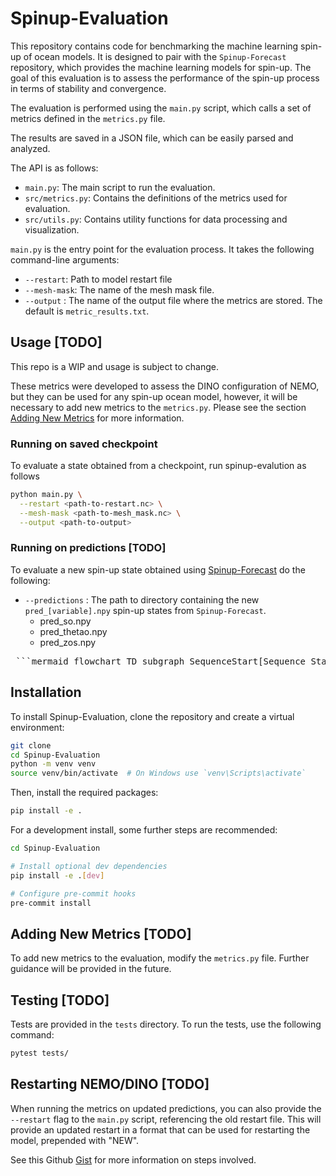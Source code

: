 # Spinup-Evaluation

This repository contains code for benchmarking the machine learning spin-up of ocean models. It is designed to pair with the `Spinup-Forecast` repository, which provides the machine learning models for spin-up. The goal of this evaluation is to assess the performance of the spin-up process in terms of stability and convergence.

The evaluation is performed using the `main.py` script, which calls a set of metrics defined in the `metrics.py` file.

The results are saved in a JSON file, which can be easily parsed and analyzed.

The API is as follows:

- `main.py`: The main script to run the evaluation.
- `src/metrics.py`: Contains the definitions of the metrics used for evaluation.
- `src/utils.py`: Contains utility functions for data processing and visualization.

`main.py` is the entry point for the evaluation process. It takes the following command-line arguments:
- `--restart`: Path to model restart file
- `--mesh-mask`: The name of the mesh mask file.
- `--output` : The name of the output file where the metrics are stored. The default is `metric_results.txt`.

## Usage [TODO]
This repo is a WIP and usage is subject to change.

These metrics were developed to assess the DINO configuration of NEMO, but they can be used for any spin-up ocean model, however, it will be necessary to add new metrics to the `metrics.py`. Please see the section [Adding New Metrics](#adding-new-metrics) for more information.

### Running on saved checkpoint
To evaluate a state obtained from a checkpoint, run spinup-evalution as follows

```sh
python main.py \
  --restart <path-to-restart.nc> \
  --mesh-mask <path-to-mesh_mask.nc> \
  --output <path-to-output>
```

### Running on predictions [TODO]
To evaluate a new spin-up state obtained using [Spinup-Forecast](https://github.com/m2lines/Spinup-Forecast) do the following:

* `--predictions` : The path to directory containing the new `pred_[variable].npy` spin-up states from `Spinup-Forecast`.
    - pred_so.npy
    - pred_thetao.npy
    - pred_zos.npy

<!-- * `--mesh-mask` : Path to the `mesh_mask.nc` file. This file contains the grid information for the model.
* [Optional] The path to a reference spin-up state. This is used to compare the new spin-up state against a known good state. If not provided, the evaluation will only assess the new spin-up state.
* [Optional] The restart file from the NEMO/DINO model.
    i.e. `` -->

<pre> ```mermaid flowchart TD subgraph SequenceStart[Sequence Start] RU[Restart Unified] end RU --> GT[Grid T] GT --> F[Forecast] F -->|.npy| ET[Evaluation Toolbox] mesh[mesh mask] --> ET refseq[Reference Sequence] --> ET ET --> M[Metrics] ET --> RUF[(Restart unified file)] style RU fill:#fff2cc,stroke:#d6b656 style F fill:#e1d5e7,stroke:#9673a6 style ET fill:#f8cecc,stroke:#b85450 style refseq fill:#dae8fc,stroke:#6c8ebf,stroke-dasharray: 5 5 ``` </pre>

## Installation
To install Spinup-Evaluation, clone the repository and create a virtual environment:
```bash
git clone
cd Spinup-Evaluation
python -m venv venv
source venv/bin/activate  # On Windows use `venv\Scripts\activate`
```

Then, install the required packages:

```bash
pip install -e .
```
For a development install, some further steps are recommended:

```sh
cd Spinup-Evaluation

# Install optional dev dependencies
pip install -e .[dev]

# Configure pre-commit hooks
pre-commit install
```


## Adding New Metrics [TODO]
To add new metrics to the evaluation, modify the `metrics.py` file. Further guidance will be provided in the future.

## Testing [TODO]

Tests are provided in the `tests` directory. To run the tests, use the following command:

```bash
pytest tests/
```

## Restarting NEMO/DINO [TODO]

When running the metrics on updated predictions, you can also provide the `--restart` flag to the `main.py` script, referencing the old restart file. This will provide an updated restart in a format that can be used for restarting the model, prepended with "NEW".

See this Github [Gist](https://gist.github.com/ma595/bf2b977593171d7e2cd840dd4b452ead) for more information on steps involved.
